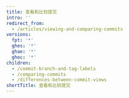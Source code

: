 ```yaml
---
title: 查看和比较提交
intro: ''
redirect_from:
  - /articles/viewing-and-comparing-commits
versions:
  fpt: '*'
  ghes: '*'
  ghae: '*'
  ghec: '*'
children:
  - /commit-branch-and-tag-labels
  - /comparing-commits
  - /differences-between-commit-views
shortTitle: 查看和比较提交
---
```


